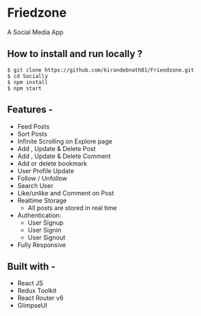 # Friedzone

A Social Media App

</div>

## **How to install and run locally ?**

```
$ git clone https://github.com/kirandebnath81/Friendzone.git
$ cd Socially
$ npm install
$ npm start
```

## **Features -**

- Feed Posts
- Sort Posts
- Infinite Scrolling on Explore page
- Add , Update & Delete Post
- Add , Update & Delete Comment
- Add or delete bookmark
- User Profile Update
- Follow / Unfollow
- Search User
- Like/unlike and Comment on Post
- Realtime Storage
  - All posts are stored in real time
- Authentication:
  - User Signup
  - User Signin
  - User Signout
- Fully Responsive

## **Built with -**

- React JS
- Redux Toolkit
- React Router v6
- GlimpseUI
